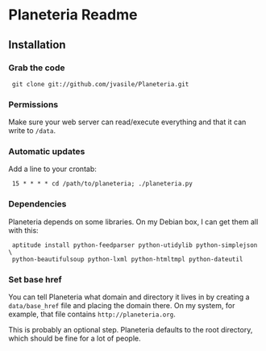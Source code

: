 # Planeteria Readme

## Installation

### Grab the code

     git clone git://github.com/jvasile/Planeteria.git

### Permissions

Make sure your web server can read/execute everything and that it can write to `/data`.

### Automatic updates

Add a line to your crontab:

     15 * * * * cd /path/to/planeteria; ./planeteria.py

### Dependencies

Planeteria depends on some libraries.  On my Debian box, I can get them all with this:

     aptitude install python-feedparser python-utidylib python-simplejson \
     python-beautifulsoup python-lxml python-htmltmpl python-dateutil



### Set base href

You can tell Planeteria what domain and directory it lives in by
creating a `data/base_href` file and placing the domain there.  On my
system, for example, that file contains `http://planeteria.org`.

This is probably an optional step.  Planeteria defaults to the root
directory, which should be fine for a lot of people.

